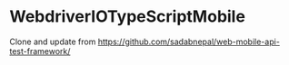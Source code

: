 # WebdriverIOTypeScriptMobile
Clone and update from https://github.com/sadabnepal/web-mobile-api-test-framework/
